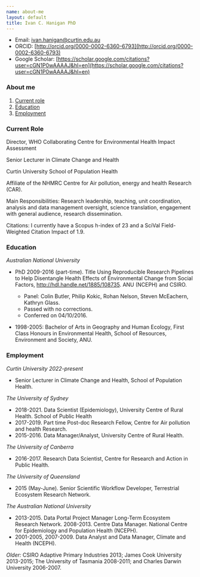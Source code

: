 ```yaml
---
name: about-me
layout: default
title: Ivan C. Hanigan PhD
---
```


- Email: ivan.hanigan@curtin.edu.au
- ORCID: [http://orcid.org/0000-0002-6360-6793](http://orcid.org/0000-0002-6360-6793)
- Google Scholar: [https://scholar.google.com/citations?user=cGN1P0wAAAAJ&hl=en](https://scholar.google.com/citations?user=cGN1P0wAAAAJ&hl=en)

### About me

1. [Current role](#current-role)
1. [Education](#education)
1. [Employment](#employment)

### <a name="current-role"></a>Current Role

Director, WHO Collaborating Centre for Environmental Health Impact Assessment

Senior Lecturer in Climate Change and Health

Curtin University School of Population Health

Affiliate of the NHMRC Centre for Air pollution, energy and health Research (CAR).

Main Responsibilities: Research leadership, teaching, unit coordination, analysis and data management oversight, science 
translation, engagement with general audience, research dissemination.

Citations: I currently have a Scopus h-index of 23 and a SciVal Field-Weighted Citation Impact of 1.9.

### <a name="education"></a>Education

*Australian National University*

- PhD 2009-2016 (part-time). Title Using Reproducible Research Pipelines to Help Disentangle Health Effects of 
Environmental Change from Social Factors, http://hdl.handle.net/1885/108735. ANU (NCEPH) and CSIRO. 

    - Panel: Colin Butler, Philip Kokic, Rohan Nelson, Steven McEachern, Kathryn Glass. 
    - Passed with no corrections. 
    - Conferred on 04/10/2016.

- 1998-2005: Bachelor of Arts in Geography and Human Ecology, First Class Honours in Environmental Health, School of Resources, Environment and Society, ANU.

### <a name="employment"></a>Employment

*Curtin University 2022-present*

- Senior Lecturer in Climate Change and Health, School of Population Health.

*The University of Sydney*

- 2018-2021. Data Scientist (Epidemiology), University Centre of Rural Health. School of Public Health
- 2017-2019. Part time Post-doc Research Fellow, Centre for Air pollution and health Research.
- 2015-2016. Data Manager/Analyst, University Centre of Rural Health.

*The University of Canberra*

- 2016-2017. Research Data Scientist, Centre for Research and Action in Public Health.

*The University of Queensland*

- 2015 (May-June). Senior Scientific Workflow Developer, Terrestrial Ecosystem Research Network.

*The Australian National University*

- 2013-2015. Data Portal Project Manager Long-Term Ecosystem Research Network. 
2008-2013. Centre Data Manager. National Centre for Epidemiology and Population Health (NCEPH). 
- 2001-2005, 2007-2009. Data Analyst and Data Manager, Climate and Health (NCEPH).



*Older:* CSIRO Adaptive Primary Industries 2013; James Cook University 2013-2015; The University of Tasmania 2008-2011; and 
Charles Darwin University 2006-2007. 
